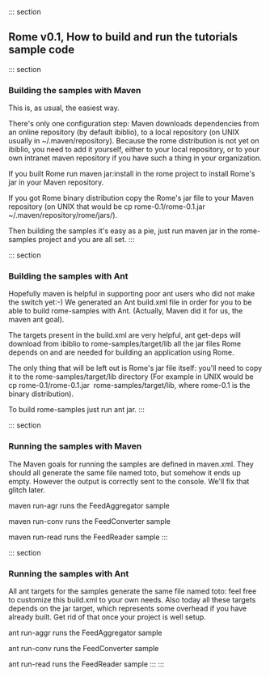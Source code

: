::: section
## Rome v0.1, How to build and run the tutorials sample code

::: section
### Building the samples with Maven

This is, as usual, the easiest way.

There\'s only one configuration step: Maven downloads dependencies from
an online repository (by default ibiblio), to a local repository (on
UNIX usually in \~/.maven/repository). Because the rome distribution is
not yet on ibiblio, you need to add it yourself, either to your local
repository, or to your own intranet maven repository if you have such a
thing in your organization.

If you built Rome run maven jar:install in the rome project to install
Rome\'s jar in your Maven repository.

If you got Rome binary distribution copy the Rome\'s jar file to your
Maven repository (on UNIX that would be cp rome-0.1/rome-0.1.jar  
\~/.maven/repository/rome/jars/).

Then building the samples it\'s easy as a pie, just run maven jar in the
rome-samples project and you are all set.
:::

::: section
### Building the samples with Ant

Hopefully maven is helpful in supporting poor ant users who did not make
the switch yet:-) We generated an Ant build.xml file in order for you to
be able to build rome-samples with Ant. (Actually, Maven did it for us,
the maven ant goal).

The targets present in the build.xml are very helpful, ant get-deps will
download from ibiblio to rome-samples/target/lib all the jar files Rome
depends on and are needed for building an application using Rome.

The only thing that will be left out is Rome\'s jar file itself: you\'ll
need to copy it to the rome-samples/target/lib directory (For example in
UNIX would be cp rome-0.1/rome-0.1.jar  rome-samples/target/lib, where
rome-0.1 is the binary distribution).

To build rome-samples just run ant jar.
:::

::: section
### Running the samples with Maven

The Maven goals for running the samples are defined in maven.xml. They
should all generate the same file named toto, but somehow it ends up
empty. However the output is correctly sent to the console. We\'ll fix
that glitch later.

maven run-agr runs the FeedAggregator sample

maven run-conv runs the FeedConverter sample

maven run-read runs the FeedReader sample
:::

::: section
### Running the samples with Ant

All ant targets for the samples generate the same file named toto: feel
free to customize this build.xml to your own needs. Also today all these
targets depends on the jar target, which represents some overhead if you
have already built. Get rid of that once your project is well setup.

ant run-aggr runs the FeedAggregator sample

ant run-conv runs the FeedConverter sample

ant run-read runs the FeedReader sample
:::
:::

